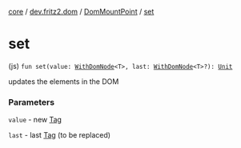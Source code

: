 [core](../../index.md) / [dev.fritz2.dom](../index.md) / [DomMountPoint](index.md) / [set](./set.md)

# set

(js) `fun set(value: `[`WithDomNode`](../-with-dom-node/index.md)`<T>, last: `[`WithDomNode`](../-with-dom-node/index.md)`<T>?): `[`Unit`](https://kotlinlang.org/api/latest/jvm/stdlib/kotlin/-unit/index.html)

updates the elements in the DOM

### Parameters

`value` - new [Tag](../-tag/index.md)

`last` - last [Tag](../-tag/index.md) (to be replaced)